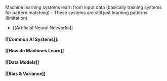 Machine learning systems learn from input data (basically training systems for pattern matching)
	- These systems are still just learning patterns (limitation)
- [[Artificial Neural Networks]]
#### [[Common AI Systems]]:

#### [[How do Machines Learn]]
#### [[Data Models]]

#### [[Bias & Variance]]



